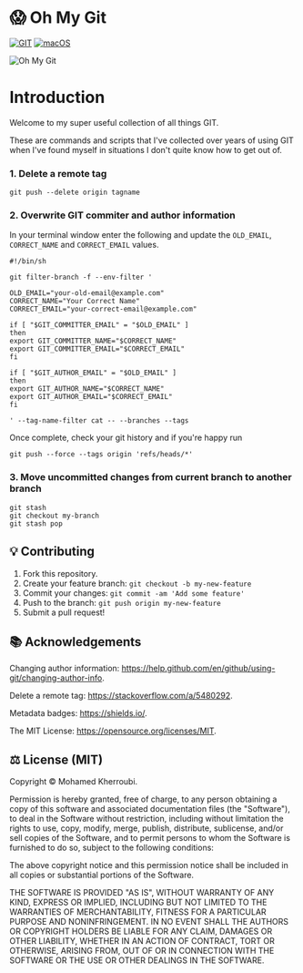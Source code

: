 # 😱 Oh My Git

[![GIT](https://img.shields.io/badge/GIT-2.24.1-lightgrey.svg?style=flat-square&logo=GIT&color=F05032)](https://git-scm.com/)
[![macOS](https://img.shields.io/badge/macOS-10.15.4-lightgrey.svg?style=flat-square&logo=Apple&color=999999)](https://www.apple.com/uk/macos/catalina/)

![Oh My Git](https://media.giphy.com/media/MuTenSRsJ7TQQ/source.gif)

# Introduction

Welcome to my super useful collection of all things GIT.

These are commands and scripts that I've collected over years of using GIT when I've found myself in situations I don't quite know how to get out of.

### 1. Delete a remote tag

```
git push --delete origin tagname
```

### 2. Overwrite GIT commiter and author information

In your terminal window enter the following and update the `OLD_EMAIL`, `CORRECT_NAME` and `CORRECT_EMAIL` values.

```
#!/bin/sh

git filter-branch -f --env-filter '

OLD_EMAIL="your-old-email@example.com"
CORRECT_NAME="Your Correct Name"
CORRECT_EMAIL="your-correct-email@example.com"

if [ "$GIT_COMMITTER_EMAIL" = "$OLD_EMAIL" ]
then
export GIT_COMMITTER_NAME="$CORRECT_NAME"
export GIT_COMMITTER_EMAIL="$CORRECT_EMAIL"
fi

if [ "$GIT_AUTHOR_EMAIL" = "$OLD_EMAIL" ]
then
export GIT_AUTHOR_NAME="$CORRECT_NAME"
export GIT_AUTHOR_EMAIL="$CORRECT_EMAIL"
fi

' --tag-name-filter cat -- --branches --tags
```

Once complete, check your git history and if you're happy run

```
git push --force --tags origin 'refs/heads/*'
```

### 3. Move uncommitted changes from current branch to another branch

```
git stash
git checkout my-branch
git stash pop
```

## 💡 Contributing

1. Fork this repository.
2. Create your feature branch: `git checkout -b my-new-feature`
3. Commit your changes: `git commit -am 'Add some feature'`
4. Push to the branch: `git push origin my-new-feature`
5. Submit a pull request!

## 📚 Acknowledgements

Changing author information: https://help.github.com/en/github/using-git/changing-author-info.

Delete a remote tag: https://stackoverflow.com/a/5480292.

Metadata badges: https://shields.io/.

The MIT License: https://opensource.org/licenses/MIT.

## ⚖️ License (MIT)

Copyright © Mohamed Kherroubi.

Permission is hereby granted, free of charge, to any person obtaining a copy of this software and associated documentation files (the "Software"), to deal in the Software without restriction, including without limitation the rights to use, copy, modify, merge, publish, distribute, sublicense, and/or sell copies of the Software, and to permit persons to whom the Software is furnished to do so, subject to the following conditions:

The above copyright notice and this permission notice shall be included in all copies or substantial portions of the Software.

THE SOFTWARE IS PROVIDED "AS IS", WITHOUT WARRANTY OF ANY KIND, EXPRESS OR IMPLIED, INCLUDING BUT NOT LIMITED TO THE WARRANTIES OF MERCHANTABILITY, FITNESS FOR A PARTICULAR PURPOSE AND NONINFRINGEMENT. IN NO EVENT SHALL THE AUTHORS OR COPYRIGHT HOLDERS BE LIABLE FOR ANY CLAIM, DAMAGES OR OTHER LIABILITY, WHETHER IN AN ACTION OF CONTRACT, TORT OR OTHERWISE, ARISING FROM, OUT OF OR IN CONNECTION WITH THE SOFTWARE OR THE USE OR OTHER DEALINGS IN THE SOFTWARE.
